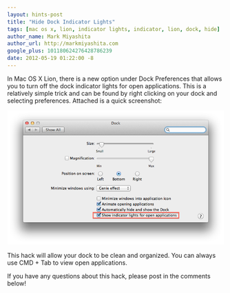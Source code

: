 ```yaml
---
layout: hints-post
title: "Hide Dock Indicator Lights"
tags: [mac os x, lion, indicator lights, indicator, lion, dock, hide]
author_name: Mark Miyashita
author_url: http://markmiyashita.com
google_plus: 101180624276428786239
date: 2012-05-19 01:22:00 -8
---
```


In Mac OS X Lion, there is a new option under Dock Preferences that allows you to turn off the dock indicator lights for open applications. This is a relatively simple trick and can be found by right clicking on your dock and selecting preferences. Attached is a quick screenshot:

<img class="clear blog-image-full-border" src="/images/indicators.png" title="Dock">

This hack will allow your dock to be clean and organized. You can always use CMD + Tab to view open applications.

If you have any questions about this hack, please post in the comments below!